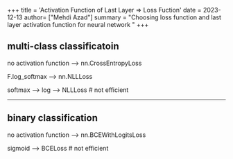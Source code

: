 +++
title = 'Activation Function of Last Layer ⇒ Loss Fuction'
date = 2023-12-13
author= ["Mehdi Azad"]
summary = "Choosing loss function and last layer activation function for neural network "
+++



## multi-class classificatoin

no activation function —> nn.CrossEntropyLoss 

F.log_softmax  —> nn.NLLLoss

softmax —> log —> NLLLoss      # not efficient

-------------------------------------------------

## binary classification

no activation function —> nn.BCEWithLogitsLoss

sigmoid  —> BCELoss   # not efficient


